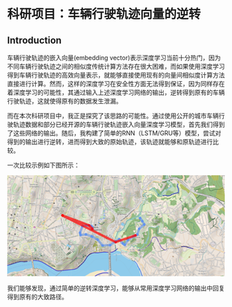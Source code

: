# 科研项目：车辆行驶轨迹向量的逆转



## Introduction

车辆行驶轨迹的嵌入向量(embedding vector)表示深度学习当前十分热门，因为不同车辆行驶轨迹之间的相似度传统计算方法存在很大困难，而如果使用深度学习得到车辆行驶轨迹的高效向量表示，就能够直接使用现有的向量间相似度计算方法直接进行计算。然而，这样的深度学习在安全性方面无法得到保证，因为同样存在着深度学习的可能性，其通过输入上述深度学习网络的输出，逆转得到原有的车辆行驶轨迹，这就使得原有的数据发生泄漏。

而在本次科研项目中，我正是探究了该思路的可能性。通过使用公开的城市车辆行驶轨迹数据和部分已经开源的车辆行驶轨迹嵌入向量深度学习模型，首先我们得到了这些网络的输出。随后，我构建了简单的RNN（LSTM/GRU等）模型，尝试对得到的输出进行逆转，进而得到大致的原始轨迹，该轨迹就能够和原轨迹进行比较。

一次比较示例如下图所示：

![image-20230826161420503](image-20230826161420503.png)

我们能够发现，通过简单的逆转深度学习，能够从常用深度学习网络的输出中回复得到原有的大致路径。
